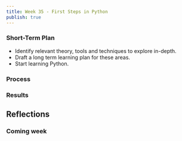 ```yaml
---
title: Week 35 - First Steps in Python
publish: true
---
```

### Short-Term Plan
- Identify relevant theory, tools and techniques to explore in-depth.
- Draft a long term learning plan for these areas.
- Start learning Python.


### Process


### Results


## Reflections


### Coming week